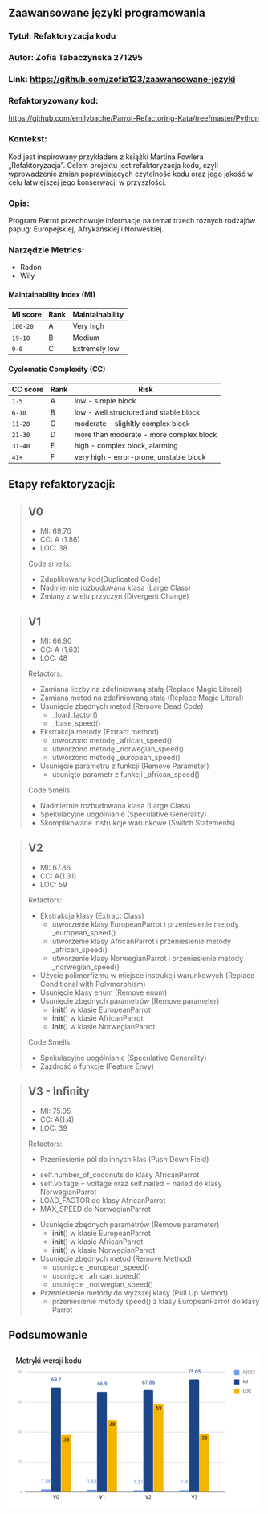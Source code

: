 ## Zaawansowane języki programowania

### Tytuł: Refaktoryzacja kodu
### Autor: Zofia Tabaczyńska 271295
### Link: https://github.com/zofia123/zaawansowane-jezyki
### Refaktoryzowany kod:
https://github.com/emilybache/Parrot-Refactoring-Kata/tree/master/Python
### Kontekst:
Kod jest inspirowany przykładem z książki Martina Fowlera „Refaktoryzacja”. Celem projektu jest refaktoryzacja kodu, czyli wprowadzenie zmian poprawiających czytelność kodu oraz jego jakość w celu łatwiejszej jego konserwacji w przyszłości.

### Opis:
Program Parrot przechowuje informacje na temat trzech różnych rodzajów papug: Europejskiej, Afrykańskiej i Norweskiej.

### Narzędzie Metrics:
+ Radon
+ Wily

#### Maintainability Index (MI)
|MI score|Rank|Maintainability
|-|-|-
|```100-20```| A |Very high
|```19-10```| B |Medium
|```9-0```| C |Extremely low

#### Cyclomatic Complexity (CC)
|CC score|Rank|Risk 
|-|-|-
|```1-5```|A|low - simple block
|```6-10```|B|low - well structured and stable block
|```11-20```|C |moderate - slighltly complex block
|```21-30```|D|more than moderate - more complex block
|```31-40```|E|high - complex block, alarming
|```41+```|F|very high - error-prone, unstable block

## Etapy refaktoryzacji:
> ## V0
> + MI: 69.70
> + CC: A (1.86)
> + LOC: 38
> 
> Code smells:
> + Zduplikowany kod(Duplicated Code)
> + Nadmiernie rozbudowana klasa (Large Class)
> + Zmiany z wielu przyczyn (Divergent Change)

> ## V1
> + MI: 66.90
> + CC: A (1.63)
> + LOC: 48
>
> Refactors:
> + Zamiana liczby na zdefiniowaną stałą (Replace Magic Literal)
> + Zamiana metod na zdefiniowaną stałą (Replace Magic Literal)
> + Usunięcie zbędnych metod (Remove Dead Code)
>   - _load_factor()
>   - _base_speed()
> + Ekstrakcja metody (Extract method)
>   - utworzono metodę _african_speed()
>   - utworzono metodę _norwegian_speed()
>   - utworzono metodę _european_speed()
> + Usunięcie parametru z funkcji (Remove Parameter)
>   - usunięto parametr z funkcji _african_speed()
>
> Code Smells:
> + Nadmiernie rozbudowana klasa (Large Class)
> + Spekulacyjne uogólnianie (Speculative Generality)
> + Skomplikowane instrukcje warunkowe (Switch Statements)


> ## V2
> + MI: 67.86
> + CC: A(1.31)
> + LOC: 59
> 
> Refactors:
> + Ekstrakcja klasy (Extract Class)
>   - utworzenie klasy EuropeanParrot i przeniesienie metody _european_speed()
>   - utworzenie klasy AfricanParrot i przeniesienie metody _african_speed()
>   - utworzenie klasy NorwegianParrot i przeniesienie metody _norwegian_speed()
> + Użycie polimorfizmu w miejsce instrukcji warunkowych (Replace Conditional with Polymorphism)
> + Usunięcie klasy enum (Remove enum)
> + Usunięcie zbędnych parametrów (Remove parameter)
>   - __init__() w klasie EuropeanParrot
>   - __init__() w klasie AfricanParrot
>   - __init__() w klasie NorwegianParrot
>
> Code Smells:
> + Spekulacyjne uogólnianie (Speculative Generality)
> + Zazdrość o funkcje (Feature Envy)


> ## V3 - Infinity
> + MI: 75.05
> + CC: A(1.4)
> + LOC: 39
>
> Refactors:
> +  Przeniesienie pól do innych klas (Push Down Field)
>   - self.number_of_coconuts do klasy AfricanParrot
>   - self.voltage = voltage oraz self.nailed = nailed do klasy NorwegianParrot
>   - LOAD_FACTOR do klasy AfricanParrot
>   - MAX_SPEED do NorwegianParrot
> + Usunięcie zbędnych parametrów (Remove parameter)
>   - __init__() w klasie EuropeanParrot
>   - __init__() w klasie AfricanParrot
>   - __init__() w klasie NorwegianParrot
> + Usunięcie zbędnych metod (Remove Method)
>   - usunięcie _european_speed()
>   - usunięcie _african_speed()
>   - usunięcie _norwegian_speed()
> + Przeniesienie metody do wyższej klasy (Pull Up Method)
>   - przeniesienie metody speed() z klasy EuropeanParrot do klasy Parrot

## Podsumowanie
<p align="center">
    <img src="Chart/metryki.png">
</p>

